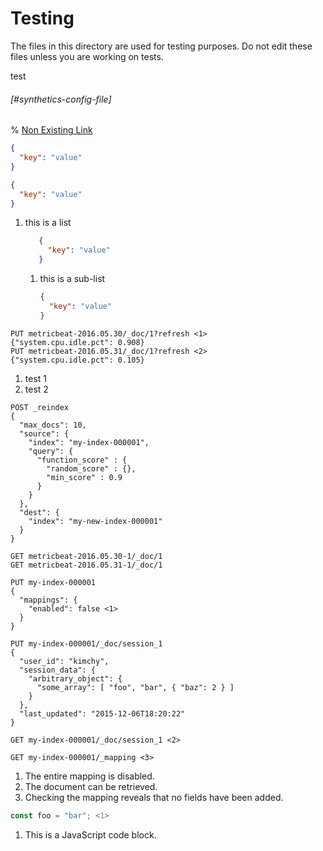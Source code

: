 # Testing

The files in this directory are used for testing purposes. Do not edit these files unless you are working on tests.

test

###### [#synthetics-config-file]

% [Non Existing Link](./non-existing.md)

```json
{
  "key": "value"
}
```

  ```json
  {
    "key": "value"
  }
  ```

1. this is a list
   ```json
      {
        "key": "value"
      }
   ```
   1. this is a sub-list
      ```json
      {
        "key": "value"
      }
      ```

```console
PUT metricbeat-2016.05.30/_doc/1?refresh <1>
{"system.cpu.idle.pct": 0.908}
PUT metricbeat-2016.05.31/_doc/1?refresh <2>
{"system.cpu.idle.pct": 0.105}
```
1. test 1
2. test 2

```console
POST _reindex
{
  "max_docs": 10,
  "source": {
    "index": "my-index-000001",
    "query": {
      "function_score" : {
        "random_score" : {},
        "min_score" : 0.9
      }
    }
  },
  "dest": {
    "index": "my-new-index-000001"
  }
}
```

```console
GET metricbeat-2016.05.30-1/_doc/1
GET metricbeat-2016.05.31-1/_doc/1
```

```console
PUT my-index-000001
{
  "mappings": {
    "enabled": false <1>
  }
}

PUT my-index-000001/_doc/session_1
{
  "user_id": "kimchy",
  "session_data": {
    "arbitrary_object": {
      "some_array": [ "foo", "bar", { "baz": 2 } ]
    }
  },
  "last_updated": "2015-12-06T18:20:22"
}

GET my-index-000001/_doc/session_1 <2>

GET my-index-000001/_mapping <3>
```

1. The entire mapping is disabled.
2. The document can be retrieved.
3. Checking the mapping reveals that no fields have been added.

```javascript
const foo = "bar"; <1>
```

1. This is a JavaScript code block.
